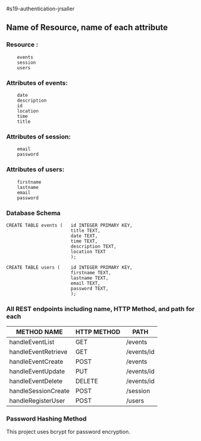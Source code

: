 #s19-authentication-jrsaller
## Name of Resource, name of each attribute
### Resource : 
        events
        session
        users
### Attributes of events:
        date
        description
        id
        location
        time
        title
### Attributes of session:
        email 
        password
### Attributes of users:
        firstname
        lastname
        email
        password
        

### Database Schema
    CREATE TABLE events (   id INTEGER PRIMARY KEY,
                            title TEXT,
                            date TEXT,
                            time TEXT,
                            description TEXT,
                            location TEXT
                            );
    
    CREATE TABLE users (    id INTEGER PRIMARY KEY,
                            firstname TEXT,
                            lastname TEXT,
                            email TEXT,
                            password TEXT,
                            );

### All REST endpoints including name, HTTP Method, and path for each
|METHOD NAME|HTTP METHOD|PATH|
|-----------|-----------|----|
|handleEventList|GET|/events|
|handleEventRetrieve|GET|/events/id|
|handleEventCreate|POST|/events|
|handleEventUpdate|PUT|/events/id|
|handleEventDelete|DELETE|/events/id|
|handleSessionCreate|POST|/session|
|handleRegisterUser|POST|/users|

### Password Hashing Method
This project uses bcrypt for password encryption.
